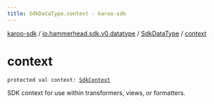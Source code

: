 ```yaml
---
title: SdkDataType.context - karoo-sdk
---
```


[karoo-sdk](../../index.html) / [io.hammerhead.sdk.v0.datatype](../index.html) / [SdkDataType](index.html) / [context](./context.html)

# context

`protected val context: `[`SdkContext`](../../io.hammerhead.sdk.v0/-sdk-context/index.html)

SDK context for use within transformers, views, or formatters.

